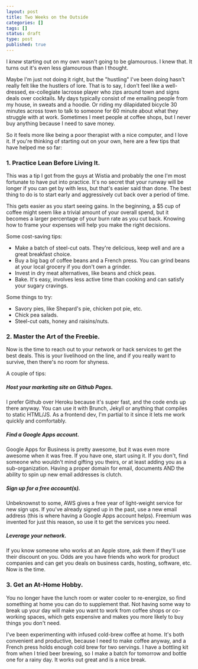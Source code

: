 ```yaml
---
layout: post
title: Two Weeks on the Outside
categories: []
tags: []
status: draft
type: post
published: true
---
```


I *knew* starting out on my own wasn't going to be glamourous. I knew that. It turns out it's even less glamourous than I thought.

Maybe I'm just not doing it right, but the "hustling" I've been doing hasn't really felt like the hustlers of lore. That is to say, I don't feel like a well-dressed, ex-collegiate lacrosse player who zips around town and signs deals over cocktails. My days typically consist of me emailing people from my house, in sweats and a hoodie. Or riding my dilapidated bicycle 30 minutes across town to talk to someone for 60 minute about what they struggle with at work. Sometimes I meet people at coffee shops, but I never buy anything because I need to save money.

So it feels more like being a poor therapist with a nice computer, and I love it. If you're thinking of starting out on your own, here are a few tips that have helped me so far:

### 1. Practice Lean Before Living It.

This was a tip I got from the guys at Wistia and probably the one I'm most fortunate to have put into practice. It's no secret that your runway will be longer if you can get by with less, but that's easier said than done. The best thing to do is to start early and aggressively cut back over a period of time.

This gets easier as you start seeing gains. In the beginning, a $5 cup of coffee might seem like a trivial amount of your overall spend, but it becomes a larger percentage of your burn rate as you cut back. Knowing how to frame your expenses will help you make the right decisions.

Some cost-saving tips:

* Make a batch of steel-cut oats. They're delicious, keep well and are a great breakfast choice.
* Buy a big bag of coffee beans and a French press. You can grind beans at your local grocery if you don't own a grinder.
* Invest in dry meat alternatives, like beans and chick peas.
* Bake. It's easy, involves less active time than cooking and can satisfy your sugary cravings.

Some things to try:

* Savory pies, like Shepard's pie, chicken pot pie, etc.
* Chick pea salads.
* Steel-cut oats, honey and raisins/nuts.

### 2. Master the Art of the Freebie.

Now is the time to reach out to your network or hack services to get the best deals. This is your livelihood on the line, and if you really want to survive, then there's no room for shyness.

A couple of tips:

##### Host your marketing site on Github Pages.

I prefer Github over Heroku because it's super fast, and the code ends up there anyway. You can use it with Brunch, Jekyll or anything that compiles to static HTML/JS. As a frontend dev, I'm partial to it since it lets me work quickly and comfortably.

##### Find a Google Apps account.

Google Apps for Business is pretty awesome, but it was even more awesome when it was free. If you have one, start using it. If you don't, find someone who wouldn't mind gifting you theirs, or at least adding you as a sub-organization. Having a proper domain for email, documents AND the ability to spin up new email addresses is clutch.

##### Sign up for a free account(s).

Unbeknownst to some, AWS gives a free year of light-weight service for new sign ups. If you've already signed up in the past, use a new email address (this is where having a Google Apps account helps). Freemium was invented for just this reason, so use it to get the services you need.

##### Leverage your network.

If you know someone who works at an Apple store, ask them if they'll use their discount on you. Odds are you have friends who work for product companies and can get you deals on business cards, hosting, software, etc. Now is the time.

### 3. Get an At-Home Hobby.

You no longer have the lunch room or water cooler to re-energize, so find something at home you can do to supplement that. Not having some way to break up your day will make you want to work from coffee shops or co-working spaces, which gets expensive and makes you more likely to buy things you don't need.

I've been experimenting with infused cold-brew coffee at home. It's both convenient and productive, because I need to make coffee anyway, and a French press holds enough cold brew for two servings. I have a bottling kit from when I tried beer brewing, so I make a batch for tomorrow and bottle one for a rainy day. It works out great and is a nice break.
